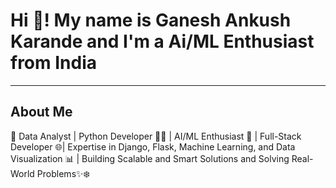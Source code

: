 # Hi 👋! My name is Ganesh Ankush Karande and I'm a Ai/ML Enthusiast from India

_________________________________________________________________________________________________________________________

## About Me
🚀 Data Analyst | Python Developer 👨‍💻 | AI/ML Enthusiast 🤖 | Full-Stack Developer 🌐| 
Expertise in Django, Flask, Machine Learning, and Data Visualization 📊 | 
Building Scalable and Smart Solutions and Solving Real-World Problems✨❄️



